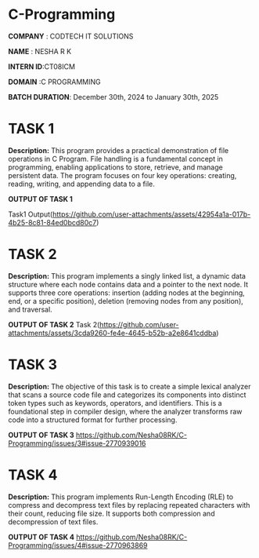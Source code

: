 # C-Programming 

**COMPANY**  : CODTECH IT SOLUTIONS

**NAME**     : NESHA R K 

**INTERN ID**:CT08ICM

**DOMAIN**   :C PROGRAMMING

**BATCH DURATION**:  December 30th, 2024 to January 30th, 2025


# TASK 1
**Description:**
 This program provides a practical demonstration of file operations in C Program. File handling is a fundamental concept in programming, enabling applications to store, retrieve, and manage persistent data.
 The program focuses on four key operations: creating, reading, writing, and appending data to a file. 

**OUTPUT OF TASK 1**


Task1 Output(https://github.com/user-attachments/assets/42954a1a-017b-4b25-8c81-84ed0bcd80c7)

# TASK 2
**Description:**
 This program implements a singly linked list, a dynamic data structure where each node contains data and a pointer to the next node.
 It supports three core operations: insertion (adding nodes at the beginning, end, or a specific position),
                                    deletion (removing nodes from any position), and 
                                    traversal.

**OUTPUT OF TASK 2**
Task 2(https://github.com/user-attachments/assets/3cda9260-fe4e-4645-b52b-a2e8641cddba)

# TASK 3
**Description:**
The objective of this task is to create a simple lexical analyzer that scans a source code file and categorizes its components into distinct token types such as keywords, operators, and identifiers. This is a foundational step in compiler design, where the analyzer transforms raw code into a structured format for further processing.

**OUTPUT OF TASK 3**
https://github.com/Nesha08RK/C-Programming/issues/3#issue-2770939016


# TASK 4
**Description:**
This program implements Run-Length Encoding (RLE) to compress and decompress text files by replacing repeated characters with their count, reducing file size. It supports both compression and decompression of text files.

**OUTPUT OF TASK 4**
https://github.com/Nesha08RK/C-Programming/issues/4#issue-2770963869
